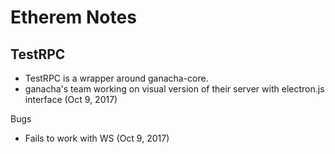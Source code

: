 # Etherem Notes

## TestRPC
* TestRPC is a wrapper around ganacha-core.
* ganacha's team working on visual version of their server with electron.js interface (Oct 9, 2017)


Bugs
* Fails to work with WS (Oct 9, 2017)
